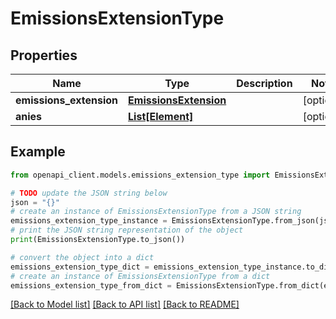 # EmissionsExtensionType


## Properties

Name | Type | Description | Notes
------------ | ------------- | ------------- | -------------
**emissions_extension** | [**EmissionsExtension**](EmissionsExtension.md) |  | [optional] 
**anies** | [**List[Element]**](Element.md) |  | [optional] 

## Example

```python
from openapi_client.models.emissions_extension_type import EmissionsExtensionType

# TODO update the JSON string below
json = "{}"
# create an instance of EmissionsExtensionType from a JSON string
emissions_extension_type_instance = EmissionsExtensionType.from_json(json)
# print the JSON string representation of the object
print(EmissionsExtensionType.to_json())

# convert the object into a dict
emissions_extension_type_dict = emissions_extension_type_instance.to_dict()
# create an instance of EmissionsExtensionType from a dict
emissions_extension_type_from_dict = EmissionsExtensionType.from_dict(emissions_extension_type_dict)
```
[[Back to Model list]](../README.md#documentation-for-models) [[Back to API list]](../README.md#documentation-for-api-endpoints) [[Back to README]](../README.md)


